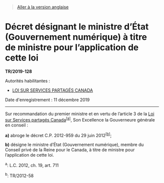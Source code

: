 > [Aller à la version anglaise](/en/Regulations/Statutory%20Instruments/2019/128.md)

# Décret désignant le ministre d’État (Gouvernement numérique) à titre de ministre pour l’application de cette loi

**TR/2019-128**

Autorités habilitantes : 
- [LOI SUR SERVICES PARTAGÉS CANADA](/fr/Lois/Lois%20du%20Canada/2012/ch.%2019,%20art.%20711.md)

Date d'enregistrement : 11 décembre 2019

----------

Sur recommandation du premier ministre et en vertu de l’article 3 de la [Loi sur Services partagés Canada](/fr/Lois/Lois%20du%20Canada/2012/ch.%2019,%20art.%20711.md)<sup><a href='#nbp_3908_hq_10315'>[a]</a></sup>, Son Excellence la Gouverneure générale en conseil :

**a)** abroge le décret C.P. 2012-959 du 29 juin 2012<sup><a href='#nbp_81000-3-1904_hq_24744'>[b]</a></sup>;



**b)** désigne le ministre d’État (Gouvernement numérique), membre du Conseil privé de la Reine pour le Canada, à titre de ministre pour l’application de cette loi.





<a name='nbp_3908_hq_10315'><sup>a</sup></a>: L.C. 2012, ch. 19, art. 711<br />

<a name='nbp_81000-3-1904_hq_24744'><sup>b</sup></a>: TR/2012-58<br />
